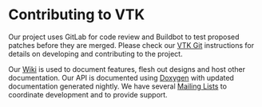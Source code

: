 Contributing to VTK
===================

Our project uses GitLab for code review and Buildbot to test proposed
patches before they are merged.  Please check our [VTK Git][]
instructions for details on developing and contributing to the project.

Our [Wiki][] is used to document features, flesh out designs and host other
documentation. Our API is documented using [Doxygen][] with updated
documentation generated nightly. We have several [Mailing Lists][]
to coordinate development and to provide support.

[VTK Git]: Documentation/dev/git/README.md
[Wiki]: http://www.vtk.org/Wiki/VTK
[Doxygen]: http://www.vtk.org/doc/nightly/html
[Mailing Lists]: http://www.vtk.org/VTK/help/mailing.html
